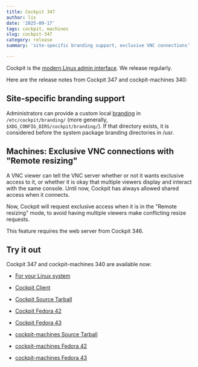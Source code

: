 ```yaml
---
title: Cockpit 347
author: lis
date: '2025-09-17'
tags: cockpit, machines
slug: cockpit-347
category: release
summary: 'site-specific branding support, exclusive VNC connections'

---
```


Cockpit is the [modern Linux admin interface](https://cockpit-project.org/).
We release regularly.

Here are the release notes from Cockpit 347 and cockpit-machines 340:


## Site-specific branding support

Administrators can provide a custom local [branding](https://github.com/cockpit-project/cockpit/blob/main/doc/branding.md) in `/etc/cockpit/branding/` (more generally, `$XDG_CONFIG_DIRS/cockpit/branding/`). If that directory exists, it is considered before the system package branding directories in /usr.

## Machines: Exclusive VNC connections with "Remote resizing"

A VNC viewer can tell the VNC server whether or not it wants exclusive access to it, or whether it is okay that multiple viewers display and interact with the same console. Until now, Cockpit has always allowed shared access when it connects.

Now, Cockpit will request exclusive access when it is in the "Remote resizing" mode, to avoid having multiple viewers make conflicting resize requests.

This feature requires the web server from Cockpit 346.


## Try it out

Cockpit 347 and cockpit-machines 340 are available now:

* [For your Linux system](https://cockpit-project.org/running.html)
* [Cockpit Client](https://flathub.org/apps/details/org.cockpit_project.CockpitClient)

* [Cockpit Source Tarball](https://github.com/cockpit-project/cockpit/releases/tag/347)
* [Cockpit Fedora 42](https://bodhi.fedoraproject.org/updates/FEDORA-2025-c9141544b1)
* [Cockpit Fedora 43](https://bodhi.fedoraproject.org/updates/FEDORA-2025-c872b517de)
* [cockpit-machines Source Tarball](https://github.com/cockpit-project/cockpit-machines/releases/tag/340)
* [cockpit-machines Fedora 42](https://bodhi.fedoraproject.org/updates/FEDORA-2025-aec8bbe6a2)
* [cockpit-machines Fedora 43](https://bodhi.fedoraproject.org/updates/FEDORA-2025-6fb0e8d24f)
